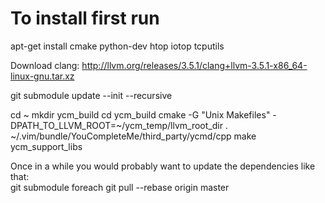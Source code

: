 # To install first run

apt-get install cmake python-dev htop iotop tcputils

Download clang:
http://llvm.org/releases/3.5.1/clang+llvm-3.5.1-x86_64-linux-gnu.tar.xz

git submodule update --init --recursive

cd ~
mkdir ycm_build
cd ycm_build
cmake -G "Unix Makefiles" -DPATH_TO_LLVM_ROOT=~/ycm_temp/llvm_root_dir . ~/.vim/bundle/YouCompleteMe/third_party/ycmd/cpp
make ycm_support_libs

Once in a while you would probably want to update the dependencies like that:\
git submodule foreach git pull --rebase origin master
